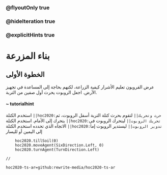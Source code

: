 ### @flyoutOnly true
### @hideIteration true
### @explicitHints true

# بناء المزرعة

## الخطوة الأولى
عرض القرويون تعليم الأشرار كيفية الزراعة، لكنهم بحاجة إلى المساعدة في تجهيز الأرض. اجعل الروبوت يحرث أول صفين من التربة.

#### ~ tutorialhint 
استخدم الكتلة ``||hoc2020:حرث وتحريك||`` لتقوم بحرث كتلة التربة أسفل الروبوت، ثم يتحرك إلى الأمام. استخدم الكتلة ``||hoc2020:تحريك الروبوت||`` ليتحرك الروبوت في الاتجاه الذي تحدده استخدم الكتلة ``||hoc2020:تدوير الروبوت||`` ليستدير الروبوت إما إلى اليمين أو لليسار 

```ghost
    hoc2020.tillSoil(0)
    hoc2020.moveAgent(SixDirection.Left, 0)
    hoc2020.turnAgent(TurnDirection.Left)  
```
```template
//
```
```package
hoc2020-ts-ar=github:rewrite-media/hoc2020-ts-ar
```
